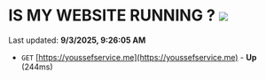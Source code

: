 # IS MY WEBSITE RUNNING ? [![](https://img.shields.io/static/v1?label=Sponsor&message=%E2%9D%A4&logo=GitHub&color=%23fe8e86)](https://github.com/sponsors/Youssef-Lehmam)

Last updated: **9/3/2025, 9:26:05 AM**

- `GET` [https://youssefservice.me](https://youssefservice.me) - **Up** (244ms)
